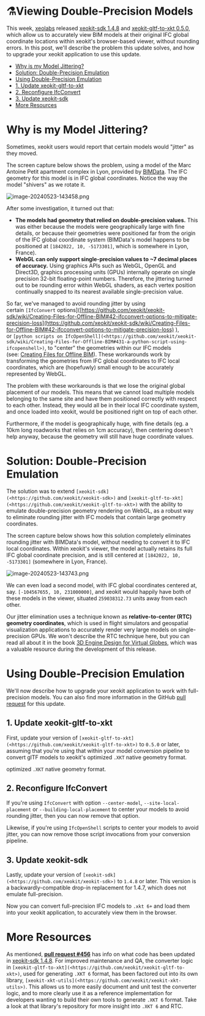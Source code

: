# ⚗️Viewing Double-Precision Models

This week, [xeolabs](http://xeolabs.com/) released [xeokit-sdk 1.4.8](https://github.com/xeokit/xeokit-sdk) and [xeokit-gltf-to-xkt 0.5.0](https://github.com/xeokit/xeokit-gltf-to-xkt), which allow us to accurately view BIM models at their original IFC global coordinate locations within xeokit's browser-based viewer, without rounding errors. In this post, we'll describe the problem this update solves, and how to upgrade your xeokit application to use this update.

- [Why is my Model Jittering?](#why-is-my-model-jittering)
- [Solution: Double-Precision Emulation](#solution-double-precision-emulation)
- [Using Double-Precision Emulation](#using-double-precision-emulation)
-   [1\. Update xeokit-gltf-to-xkt](#1-update-xeokit-gltf-to-xkt)
-   [2\. Reconfigure IfcConvert](#2-reconfigure-ifcconvert)
-   [3\. Update xeokit-sdk](#3-update-xeokit-sdk)
- [More Resources](#more-resources)

# **Why is my Model Jittering?**

Sometimes, xeokit users would report that certain models would "jitter" as they moved.

The screen capture below shows the problem, using a model of the Marc Antoine Petit apartment complex in Lyon, provided by [BIMData](https://bimdata.io/). The IFC geometry for this model is in IFC global coordinates. Notice the way the model "shivers" as we rotate it.

![image-20240523-143458.png](./attachments/image-20240523-143458.png)

After some investigation, it turned out that:

- **The models had geometry that relied on double-precision values.** This was either because the models were geographically large with fine details, or because their geometries were positioned far from the origin of the IFC global coordinate system (BIMData's model happens to be positioned at `[1842022, 10, -5173301]`, which is somewhere in Lyon, France).
- **WebGL can only support single-precision values to ~7 decimal places of accuracy.** Using graphics APIs such as WebGL, OpenGL and Direct3D, graphics processing units (GPUs) internally operate on single precision 32-bit floating-point numbers. Therefore, the jittering turned out to be rounding error within WebGL shaders, as each vertex position continually snapped to its nearest available single-precision value.

So far, we've managed to avoid rounding jitter by using certain `[IfcConvert` options\]([https://github.com/xeokit/xeokit-sdk/wiki/Creating-Files-for-Offline-BIM#42-ifcconvert-options-to-mitigate-precision-loss](https://github.com/xeokit/xeokit-sdk/wiki/Creating-Files-for-Offline-BIM#42-ifcconvert-options-to-mitigate-precision-loss) ), or `[python scripts on IfcOpenShell](<https://github.com/xeokit/xeokit-sdk/wiki/Creating-Files-for-Offline-BIM#431-a-python-script-using-ifcopenshell>)`, to "center" the geometries within our IFC models (see: [Creating Files for Offline BIM](https://github.com/xeokit/xeokit-sdk/wiki/Creating-Files-for-Offline-BIM#42-ifcconvert-options-to-mitigate-precision-loss)). These workarounds work by transforming the geometries from IFC global coordinates to IFC local coordinates, which are (hopefuwly) small enough to be accurately represented by WebGL.

The problem with these workarounds is that we lose the original global placement of our models. This means that we cannot load multiple models belonging to the same site and have them positioned correctly with respect to each other. Instead, they would all be in their local IFC coordinate system, and once loaded into xeokit, would be positioned right on top of each other.

Furthermore, if the model is geographically huge, with fine details (eg. a 10km long roadworks that relies on 1cm accuracy), then centering doesn't help anyway, because the geometry will still have huge coordinate values.

# **Solution: Double-Precision Emulation**

The solution was to extend `[xeokit-sdk](<https://github.com/xeokit/xeokit-sdk>)` and `[xeokit-gltf-to-xkt](<https://github.com/xeokit/xeokit-gltf-to-xkt>)` with the ability to emulate double-precision geometry rendering on WebGL, as a robust way to eliminate rounding jitter with IFC models that contain large geometry coordinates.

The screen capture below shows how this solution completely eliminates rounding jitter with BIMData's model, without needing to convert it to IFC local coordinates. Within xeokit's viewer, the model actually retains its full IFC global coordinate precision, and is still centered at `[1842022, 10, -5173301]` (somewhere in Lyon, France).

![image-20240523-143743.png](./attachments/image-20240523-143743.png)

We can even load a second model, with IFC global coordinates centered at, say. `[-104567655, 10, 231000000]`, and xeokit would happily have both of these models in the viewer, situated `259038312.73` units away from each other.

Our jitter elimination uses a technique known as **relative-to-center (RTC) geometry coordinates**, which is used in flight simulators and geospatial visualization applications to accurately render very large models on single-precision GPUs. We won't describe the RTC technique here, but you can read all about it in the book [3D Engine Design for Virtual Globes](https://www.amazon.com/3D-Engine-Design-Virtual-Globes/dp/1568817118), which was a valuable resource during the development of this release.

# **Using Double-Precision Emulation**

We'll now describe how to upgrade your xeokit application to work with full-precision models. You can also find more information in the GitHub [pull request](https://github.com/xeokit/xeokit-sdk/pull/456) for this update.

## **1\. Update xeokit-gltf-to-xkt**

First, update your version of `[xeokit-gltf-to-xkt](<https://github.com/xeokit/xeokit-gltf-to-xkt>)` to `0.5.0` or later, assuming that you're using that within your model conversion pipeline to convert glTF models to xeokit's optimized `.XKT` native geometry format.

optimized `.XKT` native geometry format.

## **2\. Reconfigure IfcConvert**

If you're using `IfcConvert` with option `--center-model`, `--site-local-placement` or `--building-local-placement` to center your models to avoid rounding jitter, then you can now remove that option.

Likewise, if you're using `IfcOpenShell` scripts to center your models to avoid jitter, you can now remove those script invocations from your conversion pipeline.

## **3\. Update xeokit-sdk**

Lastly, update your version of `[xeokit-sdk](<https://github.com/xeokit/xeokit-sdk>)` to `1.4.8` or later. This version is a backwardly-compatible drop-in replacement for 1.4.7, which does not emulate full-precision.

Now you can convert full-precision IFC models to `.xkt 6+` and load them into your xeokit application, to accurately view them in the browser.

# **More Resources**

As mentioned, [**pull request #456**](https://github.com/xeokit/xeokit-sdk/pull/456) has info on what code has been updated in [xeokit-sdk 1.4.8](https://github.com/xeokit/xeokit-sdk). For improved maintenance and QA, the converter logic in `[xeokit-gltf-to-xkt](<https://github.com/xeokit/xeokit-gltf-to-xkt>)`, used for generating `.XKT 6` format, has been factored out into its own library, `[xeokit-xkt-utils](<https://github.com/xeokit/xeokit-xkt-utils>)`. This allows us to more easily document and unit test the converter logic, and to more clearly use it as a reference implementation for developers wanting to build their own tools to generate `.XKT 6` format. Take a look at that library's repository for more insight into `.XKT 6` and RTC.

